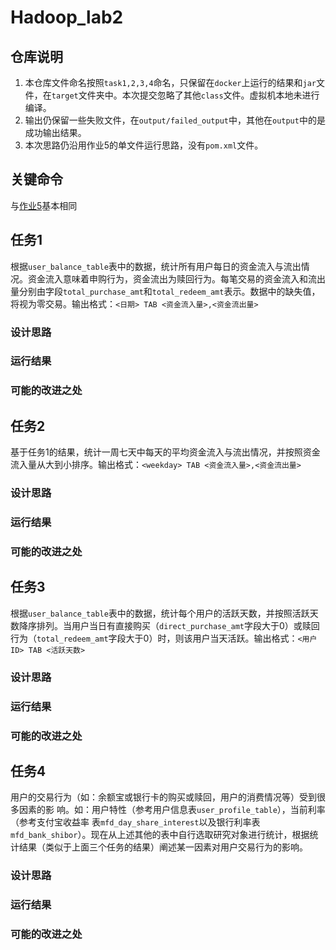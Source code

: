 # Hadoop_lab2

## 仓库说明
1. 本仓库文件命名按照`task1,2,3,4`命名，只保留在`docker`上运行的结果和`jar`文件，在`target`文件夹中。本次提交忽略了其他`class`文件。虚拟机本地未进行编译。
2. 输出仍保留一些失败文件，在`output/failed_output`中，其他在`output`中的是成功输出结果。
3. 本次思路仍沿用作业5的单文件运行思路，没有`pom.xml`文件。


## 关键命令
与[作业5](https://github.com/ysw0121/Hadoop_homework)基本相同

## 任务1
根据`user_balance_table`表中的数据，统计所有⽤户每⽇的资⾦流⼊与流出情况。资⾦流⼊意味着申购⾏为，资⾦流出为赎回⾏为。每笔交易的资⾦流⼊和流出量分别由字段`total_purchase_amt`和`total_redeem_amt`表示。数据中的缺失值，将视为零交易。输出格式：`<⽇期> TAB <资⾦流⼊量>,<资⾦流出量>`
### 设计思路

### 运行结果

### 可能的改进之处

## 任务2
基于任务1的结果，统计⼀周七天中每天的平均资⾦流⼊与流出情况，并按照资⾦流⼊量从⼤到⼩排序。输出格式：`<weekday> TAB <资⾦流⼊量>,<资⾦流出量>`
### 设计思路

### 运行结果

### 可能的改进之处

## 任务3
根据`user_balance_table`表中的数据，统计每个⽤户的活跃天数，并按照活跃天数降序排列。当⽤户当⽇有直接购买（`direct_purchase_amt`字段⼤于0）或赎回⾏为（`total_redeem_amt`字段⼤于0）时，则该⽤户当天活跃。输出格式：`<⽤户ID> TAB <活跃天数>`
### 设计思路

### 运行结果

### 可能的改进之处

## 任务4
⽤户的交易⾏为（如：余额宝或银⾏卡的购买或赎回，⽤户的消费情况等）受到很多因素的影
响。如：⽤户特性（参考⽤户信息表`user_profile_table`），当前利率（参考⽀付宝收益率
表`mfd_day_share_interest`以及银⾏利率表`mfd_bank_shibor`）。现在从上述其他的表中⾃⾏选取研究对象进行统计，根据统计结果（类似于上⾯三个任务的结果）阐述某⼀因素对⽤户交易⾏为的影响。
### 设计思路

### 运行结果

### 可能的改进之处
